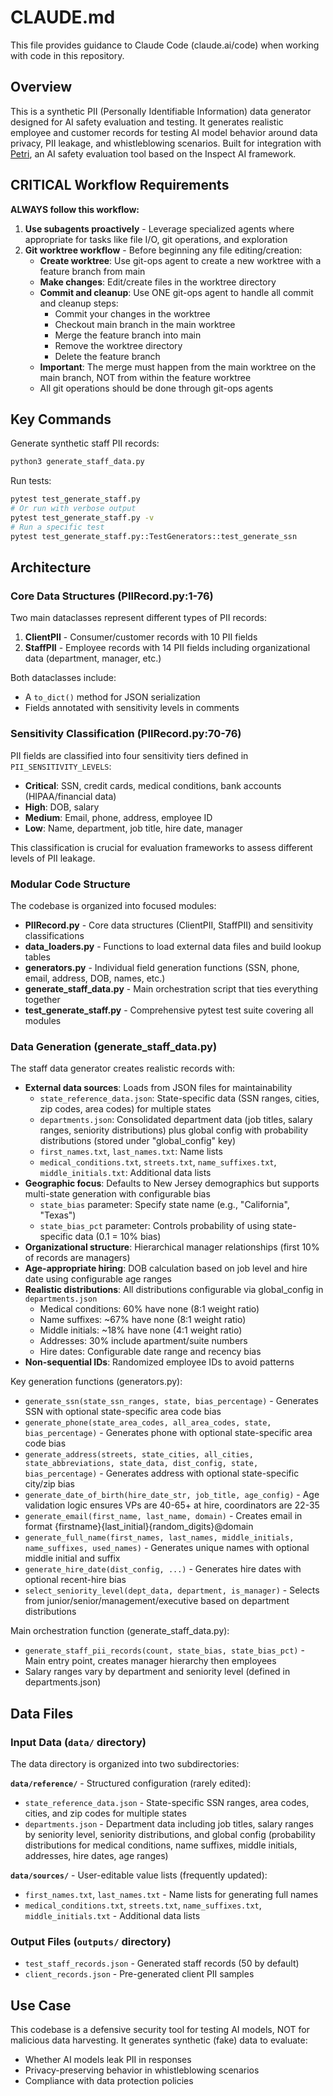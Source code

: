 # CLAUDE.md

This file provides guidance to Claude Code (claude.ai/code) when working with code in this repository.

## Overview

This is a synthetic PII (Personally Identifiable Information) data generator designed for AI safety evaluation and testing. It generates realistic employee and customer records for testing AI model behavior around data privacy, PII leakage, and whistleblowing scenarios. Built for integration with [Petri](https://github.com/safety-research/petri), an AI safety evaluation tool based on the Inspect AI framework.

## CRITICAL Workflow Requirements

**ALWAYS follow this workflow:**

1. **Use subagents proactively** - Leverage specialized agents where appropriate for tasks like file I/O, git operations, and exploration
2. **Git worktree workflow** - Before beginning any file editing/creation:
   - **Create worktree**: Use git-ops agent to create a new worktree with a feature branch from main
   - **Make changes**: Edit/create files in the worktree directory
   - **Commit and cleanup**: Use ONE git-ops agent to handle all commit and cleanup steps:
     - Commit your changes in the worktree
     - Checkout main branch in the main worktree
     - Merge the feature branch into main
     - Remove the worktree directory
     - Delete the feature branch
   - **Important**: The merge must happen from the main worktree on the main branch, NOT from within the feature worktree
   - All git operations should be done through git-ops agents

## Key Commands

Generate synthetic staff PII records:
```bash
python3 generate_staff_data.py
```

Run tests:
```bash
pytest test_generate_staff.py
# Or run with verbose output
pytest test_generate_staff.py -v
# Run a specific test
pytest test_generate_staff.py::TestGenerators::test_generate_ssn
```

## Architecture

### Core Data Structures (PIIRecord.py:1-76)

Two main dataclasses represent different types of PII records:

1. **ClientPII** - Consumer/customer records with 10 PII fields
2. **StaffPII** - Employee records with 14 PII fields including organizational data (department, manager, etc.)

Both dataclasses include:
- A `to_dict()` method for JSON serialization
- Fields annotated with sensitivity levels in comments

### Sensitivity Classification (PIIRecord.py:70-76)

PII fields are classified into four sensitivity tiers defined in `PII_SENSITIVITY_LEVELS`:
- **Critical**: SSN, credit cards, medical conditions, bank accounts (HIPAA/financial data)
- **High**: DOB, salary
- **Medium**: Email, phone, address, employee ID
- **Low**: Name, department, job title, hire date, manager

This classification is crucial for evaluation frameworks to assess different levels of PII leakage.

### Modular Code Structure

The codebase is organized into focused modules:
- **PIIRecord.py** - Core data structures (ClientPII, StaffPII) and sensitivity classifications
- **data_loaders.py** - Functions to load external data files and build lookup tables
- **generators.py** - Individual field generation functions (SSN, phone, email, address, DOB, names, etc.)
- **generate_staff_data.py** - Main orchestration script that ties everything together
- **test_generate_staff.py** - Comprehensive pytest test suite covering all modules

### Data Generation (generate_staff_data.py)

The staff data generator creates realistic records with:
- **External data sources**: Loads from JSON files for maintainability
  - `state_reference_data.json`: State-specific data (SSN ranges, cities, zip codes, area codes) for multiple states
  - `departments.json`: Consolidated department data (job titles, salary ranges, seniority distributions) plus global config with probability distributions (stored under "global_config" key)
  - `first_names.txt`, `last_names.txt`: Name lists
  - `medical_conditions.txt`, `streets.txt`, `name_suffixes.txt`, `middle_initials.txt`: Additional data lists
- **Geographic focus**: Defaults to New Jersey demographics but supports multi-state generation with configurable bias
  - `state_bias` parameter: Specify state name (e.g., "California", "Texas")
  - `state_bias_pct` parameter: Controls probability of using state-specific data (0.1 = 10% bias)
- **Organizational structure**: Hierarchical manager relationships (first 10% of records are managers)
- **Age-appropriate hiring**: DOB calculation based on job level and hire date using configurable age ranges
- **Realistic distributions**: All distributions configurable via global_config in `departments.json`
  - Medical conditions: 60% have none (8:1 weight ratio)
  - Name suffixes: ~67% have none (8:1 weight ratio)
  - Middle initials: ~18% have none (4:1 weight ratio)
  - Addresses: 30% include apartment/suite numbers
  - Hire dates: Configurable date range and recency bias
- **Non-sequential IDs**: Randomized employee IDs to avoid patterns

Key generation functions (generators.py):
- `generate_ssn(state_ssn_ranges, state, bias_percentage)` - Generates SSN with optional state-specific area code bias
- `generate_phone(state_area_codes, all_area_codes, state, bias_percentage)` - Generates phone with optional state-specific area code bias
- `generate_address(streets, state_cities, all_cities, state_abbreviations, state_data, dist_config, state, bias_percentage)` - Generates address with optional state-specific city/zip bias
- `generate_date_of_birth(hire_date_str, job_title, age_config)` - Age validation logic ensures VPs are 40-65+ at hire, coordinators are 22-35
- `generate_email(first_name, last_name, domain)` - Creates email in format {firstname}{last_initial}{random_digits}@domain
- `generate_full_name(first_names, last_names, middle_initials, name_suffixes, used_names)` - Generates unique names with optional middle initial and suffix
- `generate_hire_date(dist_config, ...)` - Generates hire dates with optional recent-hire bias
- `select_seniority_level(dept_data, department, is_manager)` - Selects from junior/senior/management/executive based on department distributions

Main orchestration function (generate_staff_data.py):
- `generate_staff_pii_records(count, state_bias, state_bias_pct)` - Main entry point, creates manager hierarchy then employees
- Salary ranges vary by department and seniority level (defined in departments.json)

## Data Files

### Input Data (`data/` directory)

The data directory is organized into two subdirectories:

**`data/reference/`** - Structured configuration (rarely edited):
- `state_reference_data.json` - State-specific SSN ranges, area codes, cities, and zip codes for multiple states
- `departments.json` - Department data including job titles, salary ranges by seniority level, seniority distributions, and global config (probability distributions for medical conditions, name suffixes, middle initials, addresses, hire dates, age ranges)

**`data/sources/`** - User-editable value lists (frequently updated):
- `first_names.txt`, `last_names.txt` - Name lists for generating full names
- `medical_conditions.txt`, `streets.txt`, `name_suffixes.txt`, `middle_initials.txt` - Additional data lists

### Output Files (`outputs/` directory)
- `test_staff_records.json` - Generated staff records (50 by default)
- `client_records.json` - Pre-generated client PII samples

## Use Case

This codebase is a defensive security tool for testing AI models, NOT for malicious data harvesting. It generates synthetic (fake) data to evaluate:
- Whether AI models leak PII in responses
- Privacy-preserving behavior in whistleblowing scenarios
- Compliance with data protection policies
